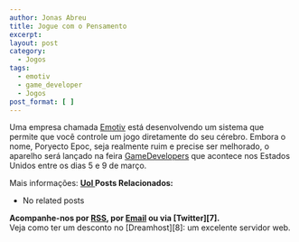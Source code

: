 ```yaml
---
author: Jonas Abreu
title: Jogue com o Pensamento
excerpt:
layout: post
category:
  - Jogos
tags:
  - emotiv
  - game_developer
  - Jogos
post_format: [ ]
---
```

Uma empresa chamada [Emotiv][1] está desenvolvendo um sistema que permite que você controle um jogo diretamente do seu cérebro. Embora o nome, Poryecto Epoc, seja realmente ruim e precise ser melhorado, o aparelho será lançado na feira [GameDevelopers][2] que acontece nos Estados Unidos entre os dias 5 e 9 de março.

Mais informações: **[Uol ][3]** 
**Posts Relacionados:** 
*   No related posts









**Acompanhe-nos por [ RSS][5], por [Email][6] ou via [Twitter][7].**  
Veja como ter um desconto no [Dreamhost][8]: um excelente servidor web.

 [1]: http://www.emotiv.com
 [2]: http://www.gdconf.com
 [3]: http://wnews.uol.com.br/site/techguru/ver.php?origem=1&idConteudo=1756
 [4]: https://twitter.com/share
 [5]: http://feeds.feedburner.com/VidaGeek
 [6]: http://feedburner.google.com/fb/a/mailverify?uri=VidaGeek&loc=pt_BR


